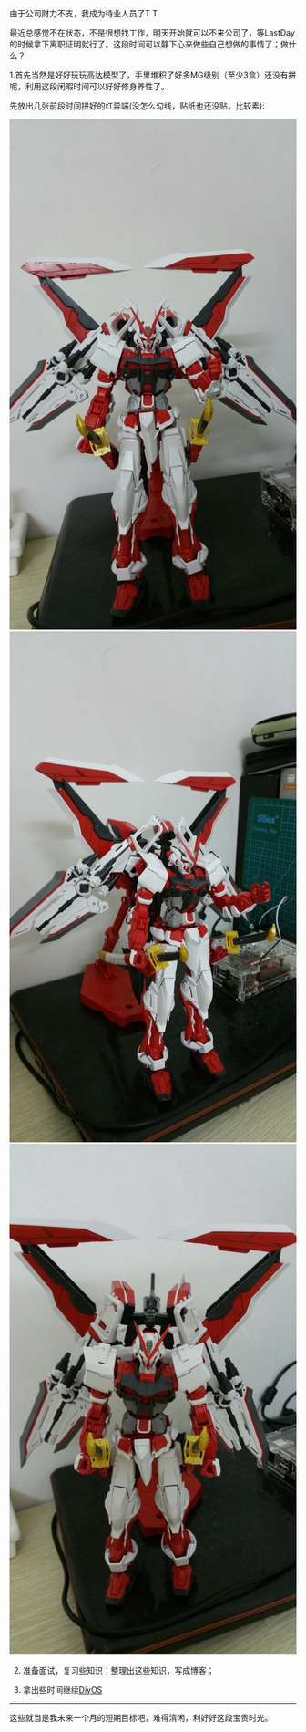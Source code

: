 <!--{layout:default title:总结20151029}-->

由于公司财力不支，我成为待业人员了T T

最近总感觉不在状态，不是很想找工作，明天开始就可以不来公司了，等LastDay的时候拿下离职证明就行了。这段时间可以静下心来做些自己想做的事情了；做什么？

1.首先当然是好好玩玩高达模型了，手里堆积了好多MG级别（至少3盒）还没有拼呢，利用这段闲暇时间可以好好修身养性了。

先放出几张前段时间拼好的红异端(没怎么勾线，贴纸也还没贴，比较素):

![img](../../images/2015-10-29/gundam1.jpg)
![img](../../images/2015-10-29/gundam2.jpg)
![img](../../images/2015-10-29/gundam3.jpg)

2. 准备面试，复习些知识；整理出这些知识，写成博客；

3. 拿出些时间继续[DiyOS](https://github.com/aducode/DiyOS)

---------------

这些就当是我未来一个月的短期目标吧，难得清闲，利好好这段宝贵时光。